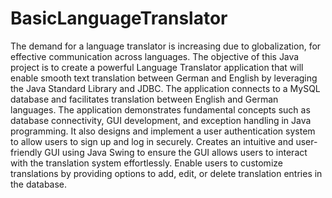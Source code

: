 # BasicLanguageTranslator
The demand for a language translator is increasing due to globalization, for effective communication across languages.
The objective of this Java project is to create a powerful Language Translator application that will enable smooth text translation between German and English by leveraging the Java Standard Library and JDBC.
The application connects to a MySQL database and facilitates translation between English and German languages.
The application demonstrates fundamental concepts such as database connectivity, GUI development, and exception handling in Java programming.
It also designs and implement a user authentication system to allow users to sign up and log in securely.
Creates an intuitive and user-friendly GUI using Java Swing to ensure the GUI allows users to interact with the translation system effortlessly.
Enable users to customize translations by providing options to add, edit, or delete translation entries in the database.
